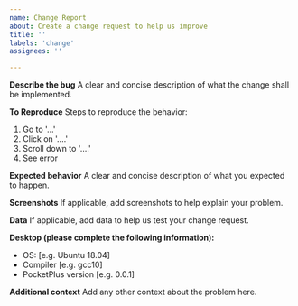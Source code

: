 ```yaml
---
name: Change Report
about: Create a change request to help us improve
title: ''
labels: 'change'
assignees: ''

---
```


**Describe the bug**
A clear and concise description of what the change shall be implemented.

**To Reproduce**
Steps to reproduce the behavior:
1. Go to '...'
2. Click on '....'
3. Scroll down to '....'
4. See error

**Expected behavior**
A clear and concise description of what you expected to happen.

**Screenshots**
If applicable, add screenshots to help explain your problem.

**Data**
If applicable, add data to help us test your change request.

**Desktop (please complete the following information):**
 - OS: [e.g. Ubuntu 18.04]
 - Compiler [e.g. gcc10]
 - PocketPlus version [e.g. 0.0.1]

**Additional context**
Add any other context about the problem here.
